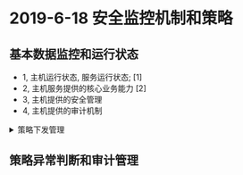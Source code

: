 # 2019-6-18 安全监控机制和策略


## 基本数据监控和运行状态
- 1, 主机运行状态, 服务运行状态; [1]
- 2, 主机服务提供的核心业务能力 [2]
- 3, 主机提供的安全管理
- 4, 主机提供的审计机制

<details>
<summary> 策略下发管理</summary>
- 策略下发;
- 策略限制----;
- 
- 

</details>

## 策略异常判断和审计管理